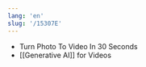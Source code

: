 ```yaml
---
lang: 'en'
slug: '/15307E'
---
```


- Turn Photo To Video In 30 Seconds
- [[Generative AI]] for Videos
